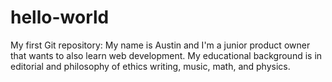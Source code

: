 # hello-world
My first Git repository: 
My name is Austin and I'm a junior product owner that wants to also learn web development. My educational background is in editorial and philosophy of ethics writing, music, math, and physics. 
